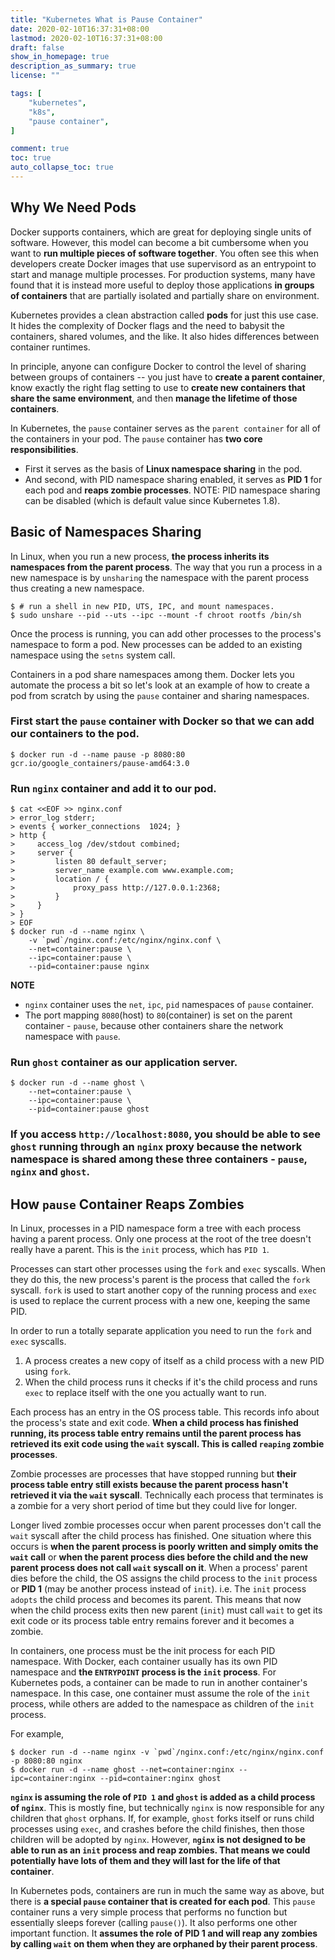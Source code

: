 ```yaml
---
title: "Kubernetes What is Pause Container"
date: 2020-02-10T16:37:31+08:00
lastmod: 2020-02-10T16:37:31+08:00
draft: false
show_in_homepage: true
description_as_summary: true
license: ""

tags: [
    "kubernetes",
    "k8s",
    "pause container",
]

comment: true
toc: true
auto_collapse_toc: true
---
```


## Why We Need Pods

Docker supports containers, which are great for deploying single units of software. However, this model can become a bit cumbersome when you want to **run multiple pieces of software together**.
You often see this when developers create Docker images that use supervisord as an entrypoint to start and manage multiple processes. For production systems, many have found that it is instead more useful to deploy those applications **in groups of containers** that are partially isolated and partially share on environment.

Kubernetes provides a clean abstraction called **pods** for just this use case. It hides the complexity of Docker flags and the need to babysit the containers, shared volumes, and the like. It also hides differences between container runtimes.

In principle, anyone can configure Docker to control the level of sharing between groups of containers -- you just have to **create a parent container**, know exactly the right flag setting to use to **create new containers that share the same environment**, and then **manage the lifetime of those containers**.

In Kubernetes, the `pause` container serves as the `parent container` for all of the containers in your pod. The `pause` container has **two core responsibilities**.
- First it serves as the basis of **Linux namespace sharing** in the pod. 
- And second, with PID namespace sharing enabled, it serves as **PID 1** for each pod and **reaps zombie processes**. NOTE: PID namespace sharing can be disabled (which is default value since Kubernetes 1.8).

## Basic of Namespaces Sharing

In Linux, when you run a new process, **the process inherits its namespaces from the parent process**. The way that you run a process in a new namespace is by `unsharing` the namespace with the parent process thus creating a new namespace.

```console
$ # run a shell in new PID, UTS, IPC, and mount namespaces.
$ sudo unshare --pid --uts --ipc --mount -f chroot rootfs /bin/sh
```

Once the process is running, you can add other processes to the process's namespace to form a pod. New processes can be added to an existing namespace using the `setns` system call.

Containers in a pod share namespaces among them. Docker lets you automate the process a bit so let's look at an example of how to create a pod from scratch by using the `pause` container and sharing namespaces.

### First start the `pause` container with Docker so that we can add our containers to the pod.

```console
$ docker run -d --name pause -p 8080:80 gcr.io/google_containers/pause-amd64:3.0
```

### Run `nginx` container and add it to our pod. 

```console
$ cat <<EOF >> nginx.conf
> error_log stderr;
> events { worker_connections  1024; }
> http {
>     access_log /dev/stdout combined;
>     server {
>         listen 80 default_server;
>         server_name example.com www.example.com;
>         location / {
>             proxy_pass http://127.0.0.1:2368;
>         }
>     }
> }
> EOF
$ docker run -d --name nginx \
    -v `pwd`/nginx.conf:/etc/nginx/nginx.conf \
    --net=container:pause \
    --ipc=container:pause \
    --pid=container:pause nginx
```

**NOTE**
- `nginx` container uses the `net`, `ipc`, `pid` namespaces of `pause` container.
- The port mapping `8080`(host) to `80`(container) is set on the parent container - `pause`, because other containers share the network namespace with `pause`.

### Run `ghost` container as our application server.

```console
$ docker run -d --name ghost \
    --net=container:pause \
    --ipc=container:pause \
    --pid=container:pause ghost
```

### If you access `http://localhost:8080`, you should be able to see `ghost` running through an `nginx` proxy because the network namespace is shared among these three containers - `pause`, `nginx` and `ghost`.

## How `pause` Container Reaps Zombies

In Linux, processes in a PID namespace form a tree with each process having a parent process. Only one process at the root of the tree doesn't really have a parent. This is the `init` process, which has `PID 1`.

Processes can start other processes using the `fork` and `exec` syscalls. When they do this, the new process's parent is the process that called the `fork` syscall. `fork` is used to start another copy of the running process and `exec` is used to replace the current process with a new one, keeping the same PID.

In order to run a totally separate application you need to run the `fork` and `exec` syscalls.
1. A process creates a new copy of itself as a child process with a new PID using `fork`.
2. When the child process runs it checks if it's the child process and runs `exec` to replace itself with the one you actually want to run.

Each process has an entry in the OS process table. This records info about the process's state and exit code. **When a child process has finished running, its process table entry remains until the parent process has retrieved its exit code using the `wait` syscall. This is called `reaping` zombie processes**.

Zombie processes are processes that have stopped running but **their process table entry still exists because the parent process hasn't retrieved it via the `wait` syscall**. Technically each process that terminates is a zombie for a very short period of time but they could live for longer.

Longer lived zombie processes occur when parent processes don't call the `wait` syscall after the child process has finished. One situation where this occurs is **when the parent process is poorly written and simply omits the `wait` call** or **when the parent process dies before the child and the new parent process does not call `wait` syscall on it**. When a process' parent dies before the child, the OS assigns the child process to the `init` process or **PID 1** (may be another process instead of `init`). i.e. The `init` process `adopts` the child process and becomes its parent. This means that now when the child process exits then new parent (`init`) must call `wait` to get its exit code or its process table entry remains forever and it becomes a zombie.

In containers, one process must be the init process for each PID namespace. With Docker, each container usually has its own PID namespace and **the `ENTRYPOINT` process is the `init` process**. For Kubernetes pods, a container can be made to run in another container's namespace. In this case, one container must assume the role of the `init` process, while others are added to the namespace as children of the `init` process.

For example,

```console
$ docker run -d --name nginx -v `pwd`/nginx.conf:/etc/nginx/nginx.conf -p 8080:80 nginx
$ docker run -d --name ghost --net=container:nginx --ipc=container:nginx --pid=container:nginx ghost
```
**`nginx` is assuming the role of `PID 1` and `ghost` is added as a child process of `nginx`**. This is mostly fine, but technically `nginx` is now responsible for any children that `ghost` orphans. If, for example, `ghost` forks itself or runs child processes using `exec`, and crashes before the child finishes, then those children will be adopted by `nginx`. However, **`nginx` is not designed to be able to run as an `init` process and reap zombies. That means we could potentially have lots of them and they will last for the life of that container**.

In Kubernetes pods, containers are run in much the same way as above, but there is **a special `pause` container that is created for each pod**. This `pause` container runs a very simple process that performs no function but essentially sleeps forever (calling `pause()`). It also performs one other important function. It **assumes the role of PID 1 and will reap any zombies by calling `wait` on them when they are orphaned by their parent process**.